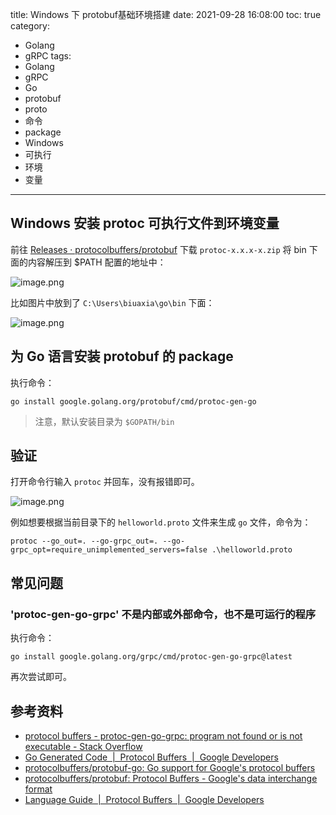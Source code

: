 title: Windows 下 protobuf基础环境搭建
date: 2021-09-28 16:08:00
toc: true
category:
- Golang
- gRPC
tags:
- Golang
- gRPC
- Go
- protobuf
- proto
- 命令
- package
- Windows
- 可执行
- 环境
- 变量
---

## Windows 安装 protoc 可执行文件到环境变量

前往 [Releases · protocolbuffers/protobuf](https://github.com/protocolbuffers/protobuf/releases) 下载 `protoc-x.x.x-x.zip` 将 bin 下面的内容解压到 $PATH 配置的地址中：

![image.png](https://b3logfile.com/file/2021/09/image-65198a5d.png)

比如图片中放到了 `C:\Users\biuaxia\go\bin` 下面：

![image.png](https://b3logfile.com/file/2021/09/image-a8f9589c.png)

## 为 Go 语言安装 protobuf 的 package

执行命令：

```shell
go install google.golang.org/protobuf/cmd/protoc-gen-go
```

> 注意，默认安装目录为 `$GOPATH/bin`

## 验证

打开命令行输入 `protoc` 并回车，没有报错即可。

![image.png](https://b3logfile.com/file/2021/09/image-76eaa32a.png)

例如想要根据当前目录下的 `helloworld.proto` 文件来生成 `go` 文件，命令为：

```shell
protoc --go_out=. --go-grpc_out=. --go-grpc_opt=require_unimplemented_servers=false .\helloworld.proto
```

## 常见问题

### 'protoc-gen-go-grpc' 不是内部或外部命令，也不是可运行的程序

执行命令：

```shell
go install google.golang.org/grpc/cmd/protoc-gen-go-grpc@latest
```

再次尝试即可。

## 参考资料

- [protocol buffers - protoc-gen-go-grpc: program not found or is not executable - Stack Overflow](https://stackoverflow.com/questions/60578892/protoc-gen-go-grpc-program-not-found-or-is-not-executable)
- [Go Generated Code  |  Protocol Buffers  |  Google Developers](https://developers.google.com/protocol-buffers/docs/reference/go-generated)
- [protocolbuffers/protobuf-go: Go support for Google's protocol buffers](https://github.com/protocolbuffers/protobuf-go)
- [protocolbuffers/protobuf: Protocol Buffers - Google's data interchange format](https://github.com/protocolbuffers/protobuf)
- [Language Guide  |  Protocol Buffers  |  Google Developers](https://developers.google.com/protocol-buffers/docs/overview)

